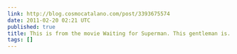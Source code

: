 ```yaml
---
link: http://blog.cosmocatalano.com/post/3393675574
date: 2011-02-20 02:21 UTC
published: true
title: This is from the movie Waiting for Superman. This gentleman is...
tags: []
---
```



